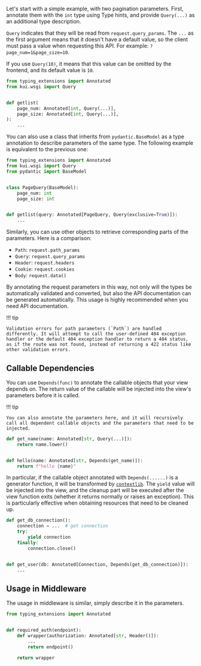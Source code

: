 Let's start with a simple example, with two pagination parameters. First, annotate them with the `int` type using Type hints, and provide `Query(...)` as an additional type description.

`Query` indicates that they will be read from `request.query_params`. The `...` as the first argument means that it doesn't have a default value, so the client must pass a value when requesting this API. For example: `?page_num=1&page_size=10`.

If you use `Query(10)`, it means that this value can be omitted by the frontend, and its default value is `10`.

```python
from typing_extensions import Annotated
from kui.wsgi import Query


def getlist(
    page_num: Annotated[int, Query(...)],
    page_size: Annotated[int, Query(...)],
):
    ...
```

You can also use a class that inherits from `pydantic.BaseModel` as a type annotation to describe parameters of the same type. The following example is equivalent to the previous one:

```python
from typing_extensions import Annotated
from kui.wsgi import Query
from pydantic import BaseModel


class PageQuery(BaseModel):
    page_num: int
    page_size: int


def getlist(query: Annotated[PageQuery, Query(exclusive=True)]):
    ...

```

Similarly, you can use other objects to retrieve corresponding parts of the parameters. Here is a comparison:

- `Path`: `request.path_params`
- `Query`: `request.query_params`
- `Header`: `request.headers`
- `Cookie`: `request.cookies`
- `Body`: `request.data()`

By annotating the request parameters in this way, not only will the types be automatically validated and converted, but also the API documentation can be generated automatically. This usage is highly recommended when you need API documentation.

!!! tip

    Validation errors for path parameters (`Path`) are handled differently. It will attempt to call the user-defined 404 exception handler or the default 404 exception handler to return a 404 status, as if the route was not found, instead of returning a 422 status like other validation errors.

## Callable Dependencies

You can use `Depends(func)` to annotate the callable objects that your view depends on. The return value of the callable will be injected into the view's parameters before it is called.

!!! tip

    You can also annotate the parameters here, and it will recursively call all dependent callable objects and the parameters that need to be injected.

```python
def get_name(name: Annotated[str, Query(...)]):
    return name.lower()


def hello(name: Annotated[str, Depends(get_name)]):
    return f"hello {name}"
```

In particular, if the callable object annotated with `Depends(......)` is a generator function, it will be transformed by [`contextlib`](https://docs.python.org/3/library/contextlib.html). The `yield` value will be injected into the view, and the cleanup part will be executed after the view function exits (whether it returns normally or raises an exception). This is particularly effective when obtaining resources that need to be cleaned up.

```python
def get_db_connection():
    connection = ...  # get connection
    try:
        yield connection
    finally:
        connection.close()


def get_user(db: Annotated[Connection, Depends(get_db_connection)]):
    ...
```

## Usage in Middleware

The usage in middleware is similar, simply describe it in the parameters.

```python
from typing_extensions import Annotated


def required_auth(endpoint):
    def wrapper(authorization: Annotated[str, Header()]):
        ...
        return endpoint()

    return wrapper
```
